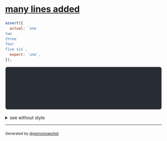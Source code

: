 # [many lines added](../../string_multiline.test.js#L81)

```js
assert({
  actual: `one
two
three
four
five six`,
  expect: `one`,
});
```

![img](throw.svg)

<details>
  <summary>see without style</summary>

```console
AssertionError: actual and expect are different

actual: 1| one
        2| two
        3| three
        4| four
        5| five six
expect: 1| one
```

</details>

---

<sub>
  Generated by <a href="https://github.com/jsenv/core/tree/main/packages/independent/snapshot">@jsenv/snapshot</a>
</sub>
